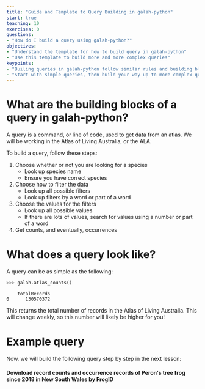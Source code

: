 ```yaml
---
title: "Guide and Template to Query Building in galah-python"
start: true
teaching: 10
exercises: 0
questions:
- "How do I build a query using galah-python?"
objectives:
- "Understand the template for how to build query in galah-python"
- "Use this template to build more and more complex queries"
keypoints:
- "Builing queries in galah-python follow similar rules and building blocks"
- "Start with simple queries, then build your way up to more complex queries"
---
```


# What are the building blocks of a query in galah-python?

A query is a command, or line of code, used to get data from an atlas.  We will be working in the Atlas of Living Australia, or the ALA.  

To build a query, follow these steps:

1. Choose whether or not you are looking for a species
    - Look up species name
    - Ensure you have correct species 
2. Choose how to filter the data
    - Look up all possible filters
    - Look up filters by a word or part of a word
3. Choose the values for the filters
    - Look up all possible values
    - If there are lots of values, search for values using a number or part of a word
4. Get counts, and eventually, occurrences

# What does a query look like?

A query can be as simple as the following:

```python
>>> galah.atlas_counts()
```
```output
    totalRecords
0      130570372
```

This returns the total number of records in the Atlas of Living Australia.  This will change weekly, so this number will likely be higher for you!

# Example query

Now, we will build the following query step by step in the next lesson: 

#### Download record counts and occurrence records of Peron's tree frog since 2018 in New South Wales by FrogID